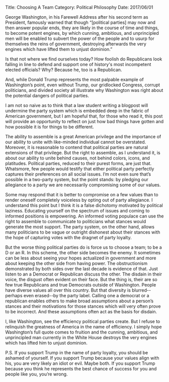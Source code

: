 Title: Choosing A Team
Category: Political Philosophy
Date: 2017/06/01
 
George Washington, in his Farewell Address after his second term as President, famously warned that though “[political parties] may now and then answer popular ends, they are likely in the course of time and things, to become potent engines, by which cunning, ambitious, and unprincipled men will be enabled to subvert the power of the people and to usurp for themselves the reins of government, destroying afterwards the very engines which have lifted them to unjust dominion.”
 
Is that not where we find ourselves today? How foolish do Republicans look falling in line to defend and support one of history's most incompetent elected officials? Why? Because he, too is a Republican.
 
And, while Donald Trump represents the most palpable example of Washington’s point, even without Trump, our gridlocked Congress, corrupt politicians, and divided society all illustrate why Washington was right about the potential dangers of political parties.
 
I am not so naive as to think that a law student writing a blogpost will undermine the party system which is embedded deep in the fabric of American government, but I am hopeful that, for those who read it, this post will provide an opportunity to reflect on just how bad things have gotten and how possible it is for things to be different.
 
The ability to assemble is a great American privilege and the importance of our ability to unite with like-minded individual cannot be overstated. Moreover, it is reasonable to contend that political parties are natural extensions of that privilege. But the right to assemble, as I understand it, is about our ability to unite behind causes, not behind colors, icons, and platitudes. Political parties, reduced to their purest forms, are just that. Whatsmore, few people would testify that either political party perfectly captures their preferences on all social issues. I’m not even sure that’s possible in a two-party system, but the point stands: by pledging our allegiance to a party we are necessarily compromising some of our values.

Some may respond that it is better to compromise on a few values than to render oneself completely voiceless by opting out of party allegiance. I understand this point but I think it is a false dichotomy motivated by political laziness. Educating yourself on the spectrum of issues and coming to informed positions is empowering. An informed voting populace can use the right to assemble to communicate to politicians what stances would generate the most support. The party system, on the other hand, allows many politicians to be vague or outright dishonest about their stances with the hope of capturing votes with the dragnet of party loyalty.
 
But the worse thing political parties do is force us to choose a team; to be a D or an R. In this scheme, the other side becomes the enemy. It sometimes can be less about seeing your hopes actualized in government and more about keeping the other side from having power. The obstructionism demonstrated by both sides over the last decade is evidence of that. Just listen to an a Democrat or Republican discuss the other. The disdain in their voice, the disgust often evident on their face. But the thing is, their are so few true Republicans and true Democrats outside of Washington. People have diverse values all over this country. But that diversity is blurred--perhaps even erased--by the party label. Calling one a democrat or a republican enables others to make broad assumptions about a person’s stances and their motivations for those stances which will very often prove to be incorrect. And these assumptions often act as the basis for disdain.
 
I, like Washington, see the efficiency political parties create. But I refuse to relinquish the greatness of America in the name of efficiency. I simply hope Washington’s full quote comes to fruition and the cunning, ambitious, and unprincipled man currently in the White House destroys the very engines which has lifted him to unjust dominion.
 
P.S. If you support Trump in the name of party loyalty, you should be ashamed of yourself. If you support Trump because your values align with his, you are very likely an idiot or evil. Maybe both. If you support Trump because you think he represents the best chance of success for you and people like you, you’re wrong.
